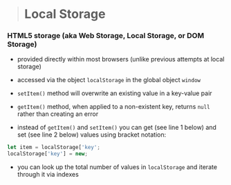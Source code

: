 > # Local Storage

### HTML5 storage (aka Web Storage, Local Storage, or DOM Storage)

- provided directly within most browsers (unlike previous attempts at local storage)
- accessed via the object `localStorage` in the global object `window`

- `setItem()` method will overwrite an existing value in a key-value pair
- `getItem()` method, when applied to a non-existent key, returns `null` rather than creating an error

- instead of `getItem()` and  `setItem()` you can get (see line 1 below) and set (see line 2 below) values using bracket notation:

```js
let item = localStorage['key';
localStorage['key'] = new;
```

- you can look up the total number of values in `localStorage` and iterate through it via indexes
